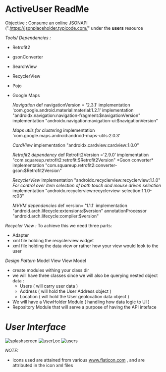 # ActiveUser ReadMe

Objective : Consume an online JSONAPI (".https://jsonplaceholder.typicode.com/" under the **users** resource

*Tools/ Dependencies :*
- Retrofit2
- gsonConverter
- SearchView 
- RecyclerView
- Pojo
- Google Maps

    *Navigation*
    def navigationVersion = '2.3.1'
    implementation 'com.google.android.material:material:1.2.1'
    implementation "androidx.navigation:navigation-fragment:$navigationVersion"
    implementation "androidx.navigation:navigation-ui:$navigationVersion"

    *Maps utils for clustering*
    implementation 'com.google.maps.android:android-maps-utils:2.0.3'

    *CardView*
    implementation "androidx.cardview:cardview:1.0.0"

    *Retrofit2 dependency*
    def Retrofit2Version ='2.9.0'
    implementation "com.squareup.retrofit2:retrofit:$Retrofit2Version"
    *Gson converter*
    implementation "com.squareup.retrofit2:converter-gson:$Retrofit2Version"

    *RecyclerView*
    implementation "androidx.recyclerview:recyclerview:1.1.0"
    *For control over item selection of both touch and mouse driven selection*
    implementation "androidx.recyclerview:recyclerview-selection:1.1.0-rc03"

     *MVVM dependencies*
    def version= '1.1.1'
    implementation "android.arch.lifecycle:extensions:$version"
    annotationProcessor "android.arch.lifecycle:compiler:$version"


*Recycler View :* 
To achieve this we need three parts: 
-  Adapter
- xml file holding the recyclerview widget
- xml file holding the data view or rather how your view would look to the user


*Design Pattern*
 Model View View Model
 - create modules withing your class dir
 - we will have three classes since we will also be querying nested object data : 
     - Users ( will carry user data )
     - Address ( will hold the User Address object )
     - Location ( will hold the User geolocation data object ) 
 - We will have a ViewHolder Module ( handling how data logic to UI )
 - Repository Module that will serve a purpose of having the API inteface 
 
 # *User Interface*

 ![splashscreen](https://user-images.githubusercontent.com/42699812/103455050-69b8bf80-4ce1-11eb-8b70-b92ecec789c4.png)
![userLoc](https://user-images.githubusercontent.com/42699812/103455060-7fc68000-4ce1-11eb-8af6-364d192c8565.png)
![users](https://user-images.githubusercontent.com/42699812/103455061-8228da00-4ce1-11eb-89e2-131a204f385d.png)

  *NOTE:* 
   - Icons used are attained from various www.flaticon.com , and are attributed in the icon xml files

 
